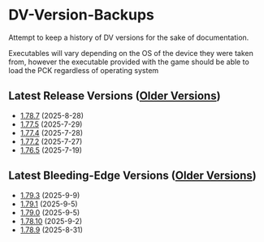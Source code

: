 # DV-Version-Backups
Attempt to keep a history of DV versions for the sake of documentation.

Executables will vary depending on the OS of the device they were taken from, however the executable provided with the game should be able to load the PCK regardless of operating system

## Latest Release Versions ([Older Versions](https://github.com/rwqfsfasxc100/DV-Version-Backups/blob/main/Stable%20Releases.md))
* [1.78.7](https://github.com/rwqfsfasxc100/DV-Version-Backups/releases/tag/Release-1.78.7) (2025-8-28)
* [1.77.5](https://github.com/rwqfsfasxc100/DV-Version-Backups/releases/tag/Release-1.77.5) (2025-7-29)
* [1.77.4](https://github.com/rwqfsfasxc100/DV-Version-Backups/releases/tag/Release-1.77.4) (2025-7-28)
* [1.77.2](https://github.com/rwqfsfasxc100/DV-Version-Backups/releases/tag/Release-1.77.2) (2025-7-27)
* [1.76.5](https://github.com/rwqfsfasxc100/DV-Version-Backups/releases/tag/Release-1.76.5) (2025-7-19)
## Latest Bleeding-Edge Versions ([Older Versions](https://github.com/rwqfsfasxc100/DV-Version-Backups/blob/main/Bleeding%20Edge%20Releases.md))
* [1.79.3](https://github.com/rwqfsfasxc100/DV-Version-Backups/releases/tag/Bleeding-Edge-1.79.3) (2025-9-9)
* [1.79.1](https://github.com/rwqfsfasxc100/DV-Version-Backups/releases/tag/Bleeding-Edge-1.79.1) (2025-9-5)
* [1.79.0](https://github.com/rwqfsfasxc100/DV-Version-Backups/releases/tag/Bleeding-Edge-1.79.0) (2025-9-5)
* [1.78.10](https://github.com/rwqfsfasxc100/DV-Version-Backups/releases/tag/Bleeding-Edge-1.78.10) (2025-9-2)
* [1.78.9](https://github.com/rwqfsfasxc100/DV-Version-Backups/releases/tag/Bleeding-Edge-1.78.9) (2025-8-31)
